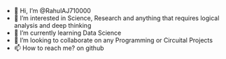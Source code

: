 - 👋 Hi, I’m @RahulAJ710000
- 👀 I’m interested in Science, Research and anything that requires logical analysis and deep thinking
- 🌱 I’m currently learning Data Science
- 💞️ I’m looking to collaborate on any Programming or Circuital Projects
- 📫 How to reach me? on github

<!---
RahulAJ710000/RahulAJ710000 is a ✨ special ✨ repository because its `README.md` (this file) appears on your GitHub profile.
You can click the Preview link to take a look at your changes.
--->
